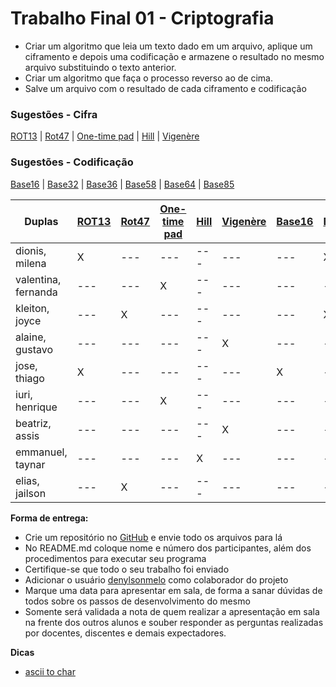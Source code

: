 # Trabalho Final 01 - Criptografia
* Criar um algoritmo que leia um texto dado em um arquivo, aplique um ciframento e depois uma codificação e armazene o resultado no mesmo arquivo substituindo o texto anterior.
* Criar um algoritmo que faça o processo reverso ao de cima.
* Salve um arquivo com o resultado de cada ciframento e codificação

### Sugestões - Cifra
[ROT13] |   [Rot47] |   [One-time pad]  |   [Hill]  |   [Vigenère]

### Sugestões - Codificação
[Base16]    |   [Base32]    |   [Base36]    |   [Base58]    |   [Base64]    |   [Base85]

Duplas              |   [ROT13] |   [Rot47] |   [One-time pad]  |   [Hill]  |   [Vigenère]  |   [Base16]    |   [Base32]    |   [Base36]    |   [Base58]    |   [Base64]    |   [Base85]
---                 |   ---     |   ---     |   ---             |   ---     |   ---         |   ---         |   ---         |   ---         |   ---         |   ---         |   ---
dionis, milena      |   X       |   ---     |   ---             |   ---     |   ---         |   ---         |   X           |   ---         |   ---         |   ---         |   ---
valentina, fernanda |   ---     |   ---     |   X               |   ---     |   ---         |   ---         |   ---         |   X           |   ---         |   ---         |   ---
kleiton, joyce      |   ---     |   X       |   ---             |   ---     |   ---         |   ---         |   X           |   ---         |   ---         |   ---         |   ---
alaine, gustavo     |   ---     |   ---     |   ---             |   ---     |   X           |   ---         |   ---         |   ---         |   ---         |   X           |   ---
jose, thiago        |   X       |   ---     |   ---             |   ---     |   ---         |   X           |   ---         |   ---         |   ---         |   ---         |   ---
iuri, henrique      |   ---     |   ---     |   X               |   ---     |   ---         |   ---         |   ---         |   ---         |   ---         |   X           |   ---
beatriz, assis      |   ---     |   ---     |   ---             |   ---     |   X           |   ---         |   ---         |   ---         |   ---         |   ---         |   X
emmanuel, taynar    |   ---     |   ---     |   ---             |   X       |   ---         |   ---         |   ---         |   ---         |   X           |   ---         |   ---
elias, jailson      |   ---     |   X       |   ---             |   ---     |   ---         |   ---         |   ---         |   X           |   ---         |   ---         |   ---


**Forma de entrega:**
* Crie um repositório no [GitHub] e envie todo os arquivos para lá
* No README.md coloque nome e número dos participantes, além dos procedimentos para executar seu programa
* Certifique-se que todo o seu trabalho foi enviado
* Adicionar o usuário [denylsonmelo] como colaborador do projeto
* Marque uma data para apresentar em sala, de forma a sanar dúvidas de todos sobre os passos de desenvolvimento do mesmo
* Somente será validada a nota de quem realizar a apresentação em sala na frente dos outros alunos e souber responder as perguntas realizadas por docentes, discentes e demais expectadores.


**Dicas**
* [ascii to char]

[GitHub]: https://github.com/
[denylsonmelo]: https://github.com/denylsonmelo/

[Base16]: https://en.wikipedia.org/wiki/Base16
[Base32]: https://en.wikipedia.org/wiki/Base32
[Base36]: https://en.wikipedia.org/wiki/Base36
[Base58]: https://en.wikipedia.org/wiki/Base58
[Base64]: https://pt.wikipedia.org/wiki/Base64
[Base85]: https://en.wikipedia.org/wiki/Ascii85

[ROT13]: https://pt.wikipedia.org/wiki/ROT13
[Rot47]: https://pt.wikipedia.org/wiki/Rot47
[One-time pad]: https://pt.wikipedia.org/wiki/One-time_pad
[Hill]: https://pt.wikipedia.org/wiki/Cifra_de_Hill
[Vigenère]: https://pt.wikipedia.org/wiki/Cifra_de_Vigen%C3%A8re

[ascii to char]: https://stackoverflow.com/questions/227459/ascii-value-of-a-character-in-python